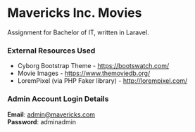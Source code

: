# Mavericks Inc. Movies #

Assignment for Bachelor of IT, written in Laravel.

### External Resources Used ###

* Cyborg Bootstrap Theme - https://bootswatch.com/
* Movie Images - https://www.themoviedb.org/
* LoremPixel (via PHP Faker library) - http://lorempixel.com/

### Admin Account Login Details ###

**Email**: admin@mavericks.com  
**Password**: adminadmin
